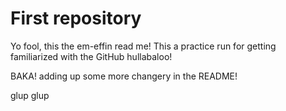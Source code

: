 # First repository

Yo fool, this the em-effin read me!
This a practice run for getting familiarized with the GitHub hullabaloo!

BAKA! adding up some more changery in the README!

glup glup 
